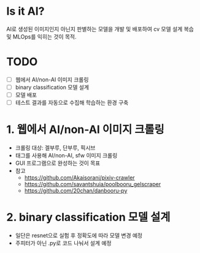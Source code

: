 # Is it AI?
AI로 생성된 이미지인지 아닌지 판별하는 모델을 개발 및 배포하여 cv 모델 설계 복습 및 MLOps를 익히는 것이 목적.

# TODO
- [ ] 웹에서 AI/non-AI 이미지 크롤링
- [ ] binary classification 모델 설계
- [ ] 모델 배포 
- [ ] 테스트 결과를 자동으로 수집해 학습하는 환경 구축

# 1. 웹에서 AI/non-AI 이미지 크롤링
- 크롤링 대상: 겔부루, 단부루, 픽시브
- 태그를 사용해 AI/non-AI, sfw 이미지 크롤링
- GUI 프로그램으로 완성하는 것이 목표
- 참고
  - https://github.com/Akaisorani/pixiv-crawler
  - https://github.com/savantshuia/poolbooru_gelscraper
  - https://github.com/20chan/danbooru-py

# 2. binary classification 모델 설계
- 일단은 resnet으로 실험 후 정확도에 따라 모델 변경 예정
- 주피터가 아닌 .py로 코드 나눠서 설계 예정